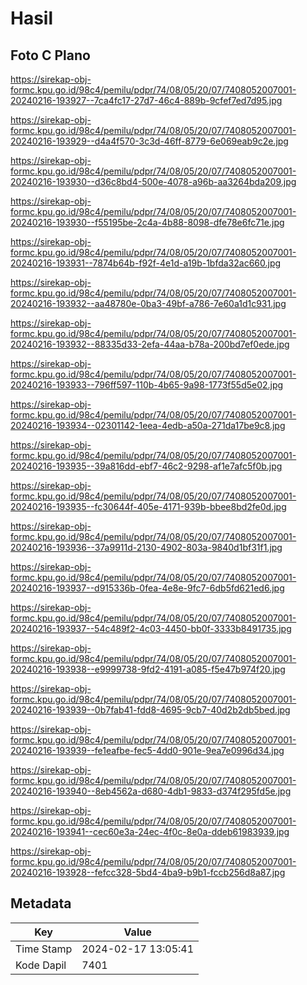 # Hasil

## Foto C Plano

https://sirekap-obj-formc.kpu.go.id/98c4/pemilu/pdpr/74/08/05/20/07/7408052007001-20240216-193927--7ca4fc17-27d7-46c4-889b-9cfef7ed7d95.jpg

https://sirekap-obj-formc.kpu.go.id/98c4/pemilu/pdpr/74/08/05/20/07/7408052007001-20240216-193929--d4a4f570-3c3d-46ff-8779-6e069eab9c2e.jpg

https://sirekap-obj-formc.kpu.go.id/98c4/pemilu/pdpr/74/08/05/20/07/7408052007001-20240216-193930--d36c8bd4-500e-4078-a96b-aa3264bda209.jpg

https://sirekap-obj-formc.kpu.go.id/98c4/pemilu/pdpr/74/08/05/20/07/7408052007001-20240216-193930--f55195be-2c4a-4b88-8098-dfe78e6fc71e.jpg

https://sirekap-obj-formc.kpu.go.id/98c4/pemilu/pdpr/74/08/05/20/07/7408052007001-20240216-193931--7874b64b-f92f-4e1d-a19b-1bfda32ac660.jpg

https://sirekap-obj-formc.kpu.go.id/98c4/pemilu/pdpr/74/08/05/20/07/7408052007001-20240216-193932--aa48780e-0ba3-49bf-a786-7e60a1d1c931.jpg

https://sirekap-obj-formc.kpu.go.id/98c4/pemilu/pdpr/74/08/05/20/07/7408052007001-20240216-193932--88335d33-2efa-44aa-b78a-200bd7ef0ede.jpg

https://sirekap-obj-formc.kpu.go.id/98c4/pemilu/pdpr/74/08/05/20/07/7408052007001-20240216-193933--796ff597-110b-4b65-9a98-1773f55d5e02.jpg

https://sirekap-obj-formc.kpu.go.id/98c4/pemilu/pdpr/74/08/05/20/07/7408052007001-20240216-193934--02301142-1eea-4edb-a50a-271da17be9c8.jpg

https://sirekap-obj-formc.kpu.go.id/98c4/pemilu/pdpr/74/08/05/20/07/7408052007001-20240216-193935--39a816dd-ebf7-46c2-9298-af1e7afc5f0b.jpg

https://sirekap-obj-formc.kpu.go.id/98c4/pemilu/pdpr/74/08/05/20/07/7408052007001-20240216-193935--fc30644f-405e-4171-939b-bbee8bd2fe0d.jpg

https://sirekap-obj-formc.kpu.go.id/98c4/pemilu/pdpr/74/08/05/20/07/7408052007001-20240216-193936--37a9911d-2130-4902-803a-9840d1bf31f1.jpg

https://sirekap-obj-formc.kpu.go.id/98c4/pemilu/pdpr/74/08/05/20/07/7408052007001-20240216-193937--d915336b-0fea-4e8e-9fc7-6db5fd621ed6.jpg

https://sirekap-obj-formc.kpu.go.id/98c4/pemilu/pdpr/74/08/05/20/07/7408052007001-20240216-193937--54c489f2-4c03-4450-bb0f-3333b8491735.jpg

https://sirekap-obj-formc.kpu.go.id/98c4/pemilu/pdpr/74/08/05/20/07/7408052007001-20240216-193938--e9999738-9fd2-4191-a085-f5e47b974f20.jpg

https://sirekap-obj-formc.kpu.go.id/98c4/pemilu/pdpr/74/08/05/20/07/7408052007001-20240216-193939--0b7fab41-fdd8-4695-9cb7-40d2b2db5bed.jpg

https://sirekap-obj-formc.kpu.go.id/98c4/pemilu/pdpr/74/08/05/20/07/7408052007001-20240216-193939--fe1eafbe-fec5-4dd0-901e-9ea7e0996d34.jpg

https://sirekap-obj-formc.kpu.go.id/98c4/pemilu/pdpr/74/08/05/20/07/7408052007001-20240216-193940--8eb4562a-d680-4db1-9833-d374f295fd5e.jpg

https://sirekap-obj-formc.kpu.go.id/98c4/pemilu/pdpr/74/08/05/20/07/7408052007001-20240216-193941--cec60e3a-24ec-4f0c-8e0a-ddeb61983939.jpg

https://sirekap-obj-formc.kpu.go.id/98c4/pemilu/pdpr/74/08/05/20/07/7408052007001-20240216-193928--fefcc328-5bd4-4ba9-b9b1-fccb256d8a87.jpg


## Metadata

| Key        | Value               |
| ---------- | ------------------- |
| Time Stamp | 2024-02-17 13:05:41 |
| Kode Dapil | 7401                |



